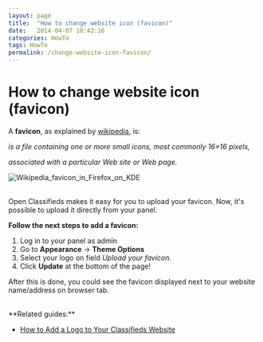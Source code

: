 ```yaml
---
layout: page
title:  "How to change website icon (favicon)"
date:   2014-04-07 10:42:16
categories: HowTo
tags: HowTo
permalink: /change-website-icon-favicon/
---
```

# How to change website icon (favicon)

A **favicon**, as explained by [wikipedia](http://en.wikipedia.org/wiki/Favicon), is:

_is a file containing one or more small icons, most commonly 16×16 pixels,_

_associated with a particular Web site or Web page._

![Wikipedia_favicon_in_Firefox_on_KDE](http://open-classifieds.com/wp-content/uploads/2014/04/Wikipedia_favicon_in_Firefox_on_KDE.png)

<br>
Open Classifieds makes it easy for you to upload your favicon. Now, it's possible to upload it directly from your panel.

**Follow the next steps to add a favicon:** 

1. Log in to your panel as admin
2. Go to **Appearance** -> **Theme Options**
3. Select your logo on field _Upload your favicon._
4. Click **Update** at the bottom of the page!

After this is done, you could see the favicon displayed next to your website name/address on browser tab.

<br>
**Related guides:**

* [How to Add a Logo to Your Classifieds Website](http://docs.yclas.com/add-logo-classifieds-website)

<!--title: How to change website icon (favicon)
link: http://open-classifieds.com/2014/04/07/change-website-icon-favicon/
author: Kinan
description: 
post_id: 12995
created: 2014/04/07 12:42:16
created_gmt: 2014/04/07 10:42:16
comment_status: open
post_name: change-website-icon-favicon
status: publish
post_type: post-->
